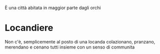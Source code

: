 È una città abitata in maggior parte dagli orchi
# Locandiere 
Non c'è, semplicemente al posto di una locanda colazionano, pranzano, merendano e cenano tutti insieme con un senso di communita